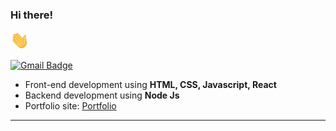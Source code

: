 ### Hi there!

<img src="https://raw.githubusercontent.com/ABSphreak/ABSphreak/master/gifs/Hi.gif" width="30px">

[![Gmail Badge](https://img.shields.io/badge/-emil.lipskij@gmail.com-c14438?style=flat-square&logo=Gmail&logoColor=white&link=mailto:mailharshkhatri@gmail.com)](mailto:emil.lipskij99@gmail.com)

- Front-end development using **HTML, CSS, Javascript, React**
- Backend development using **Node Js**
- Portfolio site: [Portfolio](https://lipskij.xyz/)


---
